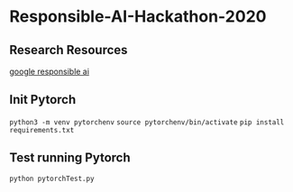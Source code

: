 # Responsible-AI-Hackathon-2020

## Research Resources
[google responsible ai](https://ai.google/responsibilities/responsible-ai-practices/)


## Init Pytorch
`python3 -m venv pytorchenv`
`source pytorchenv/bin/activate`
`pip install requirements.txt`

## Test running Pytorch
`python pytorchTest.py`
